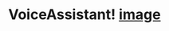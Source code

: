 # VoiceAssistant! [image](https://user-images.githubusercontent.com/78811977/172064787-310e4591-4bdd-42b0-aef0-f454bfe7c977.png)
